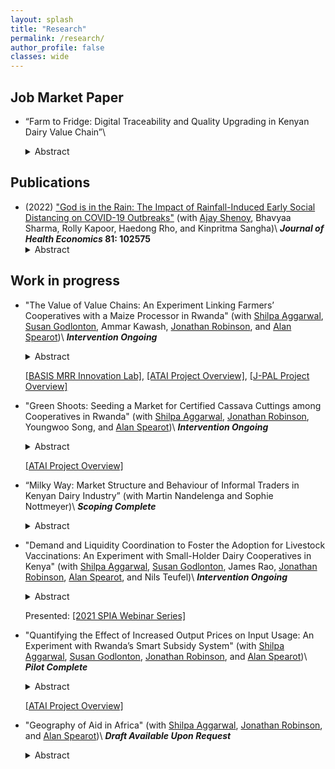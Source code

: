 ```yaml
---
layout: splash
title: "Research"
permalink: /research/
author_profile: false
classes: wide
---
```


<h2> Job Market Paper </h2>

- “Farm to Fridge: Digital Traceability and Quality Upgrading in Kenyan Dairy Value Chain”\\
	<details>
	  <summary>Abstract</summary>
	<div align="justify">	  

	</div>	
	</details>


<h2> Publications </h2>

- (2022) ["God is in the Rain: The Impact of Rainfall-Induced Early Social Distancing on COVID-19 Outbreaks"](/files/covid_jhe.pdf) (with [Ajay Shenoy](https://people.ucsc.edu/~azshenoy/), Bhavyaa Sharma, Rolly Kapoor, Haedong Rho, and Kinpritma Sangha)\\
**_Journal of Health Economics_ 81: 102575**
	<details>
	  <summary>Abstract</summary>
	<div align="justify">
	We measure the benefit to society created by preventing COVID-19 deaths through a marginal increase in early social distancing. We exploit county-level rainfall on the last weekend before statewide lockdown in the early phase of the pandemic. After controlling for historical rainfall, temperature, and state fixed-effects, current rainfall is a plausibly exogenous instrument for social distancing. A one percent decrease in the population leaving home on the weekend before lockdown creates an average of 132 dollars of benefit per county resident within 2 weeks. The impacts of earlier distancing compound over time and mainly arise from lowering the risk of a major outbreak, yielding large but unevenly distributed social benefit.
	</div>
	</details>


<h2> Work in progress </h2>

- "The Value of Value Chains: An Experiment Linking Farmers’ Cooperatives with a Maize Processor in Rwanda" (with [Shilpa Aggarwal](https://aggarwalshilpa.wixsite.com/home), [Susan Godlonton](https://sites.williams.edu/sg5/), Ammar Kawash, [Jonathan Robinson](https://sites.google.com/view/jmrtwo/home), and [Alan Spearot](https://people.ucsc.edu/~aspearot/))\\
**_Intervention Ongoing_**
	<details>
	  <summary>Abstract</summary>
	<div align="justify">  
	One way that farmers can improve their income and livelihoods is to transition from subsistence farming to market-driven, commercial agriculture in which output is sold into value chains. However, smallholder farmers typically do not sell their output to buyers in value chains, and one of the reasons is because their output often does not meet the required quality standards. We conduct a randomized controlled trial with 360 smallholder farmer cooperatives to evaluate the effects of providing farmers with access to maize processing services that could improve maize quality on their input decisions.
	</div>	
	</details>

	[[BASIS MRR Innovation Lab]](https://basis.ucdavis.edu/project/value-linking-farmers-maize-value-chains-rwanda), [[ATAI Project Overview]](https://www.atai-research.org/project/the-value-of-value-chains-an-experiment-linking-farmers-cooperatives-with-a-maize-processor-in-rwanda/), [[J-PAL Project Overview]](https://www.povertyactionlab.org/evaluation/connecting-smallholder-farmers-agricultural-value-chains-rwanda)


- "Green Shoots: Seeding a Market for Certified Cassava Cuttings among Cooperatives in Rwanda" (with [Shilpa Aggarwal](https://aggarwalshilpa.wixsite.com/home), [Jonathan Robinson](https://sites.google.com/view/jmrtwo/home), Youngwoo Song, and [Alan Spearot](https://people.ucsc.edu/~aspearot/))\\
**_Intervention Ongoing_**
	<details>
	  <summary>Abstract</summary>
	<div align="justify">	  
	Many farmers in rural areas of developing countries do not use high quality inputs, either because sellers of quality inputs are located far away or because the quality of inputs cannot be ascertained easily. This not only keeps farmers' income low in the short run, but also has deleterious long-term consequences by preventing the development of value chains which requires reliable access to high quality farm output. In this study, we propose a pilot to establish a market for high-quality cassava planting materials among cooperatives in Rwanda. Working with IITA and RAB, we will randomly provide certification to cassava cooperatives, and supplement this with a demand stimulation intervention in which we will provide a subset of local farmers with information on crop diseases and how they can procure quality cassava planting material from certified cooperatives. We will measure impacts on crop diseases, profits and yields of cooperatives, as well as cassava planting and sourcing decisions of local farmers.
	</div>	
	</details>

	[[ATAI Project Overview]](https://www.atai-research.org/project/creating-a-market-for-high-quality-cassava-cuttings-the-role-of-quality-certification-and-demand-stimulation/)


- “Milky Way: Market Structure and Behaviour of Informal Traders in Kenyan Dairy Industry” (with Martin Nandelenga and Sophie Nottmeyer)\\
**_Scoping Complete_**
	<details>
	  <summary>Abstract</summary>
	<div align="justify">	  

	</div>	
	</details>


- "Demand and Liquidity Coordination to Foster the Adoption for Livestock Vaccinations: An Experiment with Small-Holder Dairy Cooperatives in Kenya" (with [Shilpa Aggarwal](https://aggarwalshilpa.wixsite.com/home), [Susan Godlonton](https://sites.williams.edu/sg5/), James Rao, [Jonathan Robinson](https://sites.google.com/view/jmrtwo/home), [Alan Spearot](https://people.ucsc.edu/~aspearot/), and Nils Teufel)\\
**_Intervention Ongoing_**
	<details>
	  <summary>Abstract</summary>
	<div align="justify">		  
	  East Coast Fever (ECF) is a deadly cattle disease transmitted by ticks. While an effective ECF vaccine exists, take-up is low in many areas. There are two main reasons for the low adoption: First, technically, the vaccine must be administered to a large number of animals at once (the minimum package size has enough dosage for 40 cattle), and so farmers with only a few cattle cannot access the vaccine individually. Second, the vaccine is expensive for small-scale farmers, costing about $320 for a 40-dose package (straw). We conduct a randomized controlled trial with 210 subunits (milk collection routes) within 39 dairy cooperatives in Kenya to evaluate the effect of a demand aggregation intervention (in which farmers are encouraged to vaccinate together) cross-cut with a “checkoff system” intervention (in which a percentage of milk sales is set aside at milk cooperatives to be allocated for vaccine purchase) on the adoption of ECF vaccine.
	</div>	
	</details>

	Presented: [[2021 SPIA Webinar Series]](https://cas.cgiar.org/spia/events/2021-spia-webinar-series)



- "Quantifying the Effect of Increased Output Prices on Input Usage: An Experiment with Rwanda’s Smart Subsidy System" (with [Shilpa Aggarwal](https://aggarwalshilpa.wixsite.com/home), [Susan Godlonton](https://sites.williams.edu/sg5/), [Jonathan Robinson](https://sites.google.com/view/jmrtwo/home), and [Alan Spearot](https://people.ucsc.edu/~aspearot/))\\
**_Pilot Complete_**
	<details>
	  <summary>Abstract</summary>
	<div align="justify">	  
	  Like much of Sub-Saharan Africa, a contributing factor to low agricultural productivity in Rwanda is the low usage of modern inputs like chemical fertilizer and improved seeds. A primary cause of low input usage is that low and variable prices for crop sales at harvest-time may make farmers uncertain about the profitability of investing in improved inputs during the planting and growing seasons. We randomly offer a subset of mid-sized cooperatives a guarantee of the price they will receive at harvest time. With the government-led digital SNS database records of input usage in Rwanda, we quantify the effect of higher anticipated output prices at the end of the season on input utilization during the season and in subsequent seasons.
	</div>	
	</details>

	[[ATAI Project Overview]](https://www.atai-research.org/project/quantifying-the-effect-of-increased-output-prices-on-input-usage-an-experiment-with-rwandas-smart-subsidy-system/)



- "Geography of Aid in Africa" (with [Shilpa Aggarwal](https://aggarwalshilpa.wixsite.com/home), [Jonathan Robinson](https://sites.google.com/view/jmrtwo/home), and [Alan Spearot](https://people.ucsc.edu/~aspearot/))\\
**_Draft Available Upon Request_**
	<details>
	  <summary>Abstract</summary>
	<div align="justify">		  
	  Rural households tend to be poor, and thus in greater need of aid. However, aid programs likely make trade-offs regarding how much aid to give and where to send it based on needs as well as operating costs. As delivering aid to those most in-need is likely the more costly, there are opportunities for misallocation in the provision of aid. We study the spatial distribution of aid and investigate whether there is spatial misallocation in aid provision.
	</div>
	</details>
